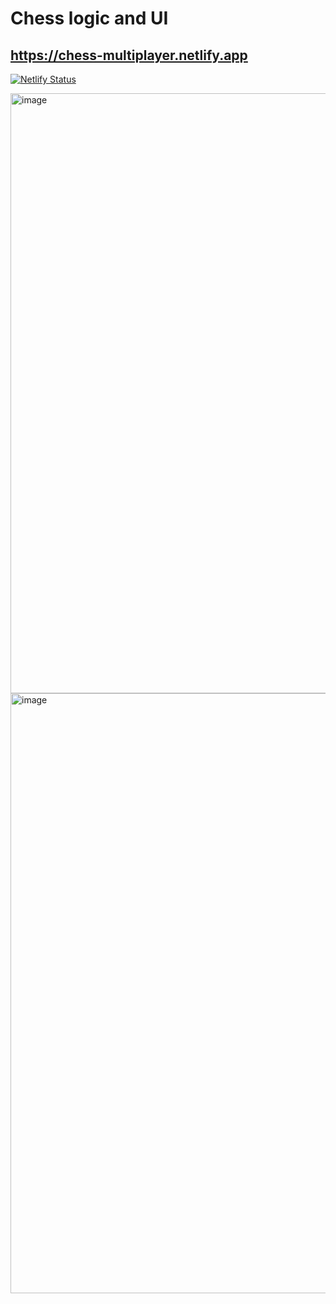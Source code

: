 # Chess logic and UI

## https://chess-multiplayer.netlify.app

[![Netlify Status](https://api.netlify.com/api/v1/badges/cf9c4a1e-9269-4496-b51d-8aedb46a5d4d/deploy-status)](https://app.netlify.com/sites/chess-multiplayer/deploys)

<img width="960" alt="image" src="https://user-images.githubusercontent.com/109092388/179232884-598b26d8-341e-416a-a4fb-8f6298b17fb9.png">

<img width="960" alt="image" src="https://user-images.githubusercontent.com/109092388/179232945-c2575a0c-095a-4280-a7f5-0d14f348e0ef.png">

